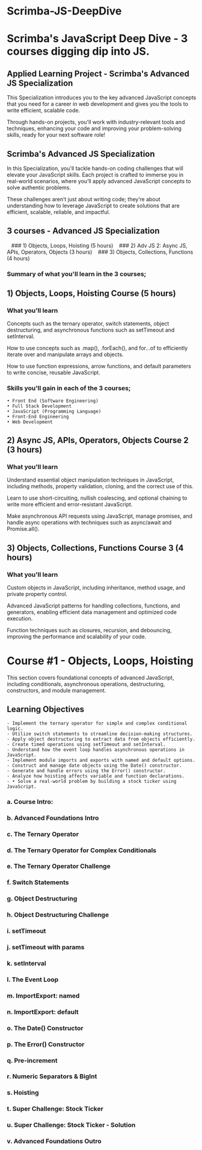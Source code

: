 # Scrimba-JS-DeepDive
# Scrimba's JavaScript Deep Dive - 3 courses digging dip into JS.
<!--~~~~~~~~~~~~~~~~~~~~~~~~~~~~~~~~~~~~~~~~~~~~~~~~~~~~~~~~~~~~~~~~~~~~~~~~~~~~~~~~~~~~~~~~~~~~-->
## Applied Learning Project - Scrimba's Advanced JS Specialization
<!--~~~~~~~~~~~~~~~~~~~~~~~~~~~~~~~~~~~~~~~~~~~~~~~~~~~~~~~~~~~~~~~~~~~~~~~~~~~~~~~~~~~~~~~~~~~~-->
This Specialization introduces you to the key advanced JavaScript concepts that you need 
for a career in web development and gives you the tools to write efficient, scalable code.

Through hands-on projects, you'll work with industry-relevant tools and techniques, 
enhancing your code and improving your problem-solving skills, ready for your next 
software role! 

## Scrimba's Advanced JS Specialization

In this Specialization, you'll tackle hands-on coding challenges that will elevate your 
JavaScript skills. Each project is crafted to immerse you in real-world scenarios, where 
you’ll apply advanced JavaScript concepts to solve authentic problems. 

These challenges aren’t just about writing code; they’re about understanding how to 
leverage JavaScript to create solutions that are efficient, scalable, reliable, and 
impactful.

<!--~~~~~~~~~~~~~~~~~~~~~~~~~~~~~~~~~~~~~~~~~~~~~~~~~~~~~~~~~~~~~~~~~~~~~~~~~~~~~~~~~~~~~~~~~~~~-->
## 3 courses - Advanced JS Specialization
<!--~~~~~~~~~~~~~~~~~~~~~~~~~~~~~~~~~~~~~~~~~~~~~~~~~~~~~~~~~~~~~~~~~~~~~~~~~~~~~~~~~~~~~~~~~~~~-->
&nbsp;&nbsp;&nbsp;### 1) Objects, Loops, Hoisting (5 hours)
&nbsp;&nbsp;&nbsp;### 2) Adv JS 2: Async JS, APIs, Operators, Objects (3 hours)
&nbsp;&nbsp;&nbsp;### 3) Objects, Collections, Functions (4 hours)
<!--~~~~~~~~~~~~~~~~~~~~~~~~~~~~~~~~~~~~~~~~~~~~~~~~~~~~~~~~~~~~~~~~~~~~~~~~~~~~~~~~~~~~~~~~~~~~-->
### Summary of what you'll learn in the 3 courses;
## 1) Objects, Loops, Hoisting Course (5 hours)
<!--~~~~~~~~~~~~~~~~~~~~~~~~~~~~~~~~~~~~~~~~~~~~~~~~~~~~~~~~~~~~~~~~~~~~~~~~~~~~~~~~~~~~~~~~~~~~-->
### What you'll learn
Concepts such as the ternary operator, switch statements, object destructuring, and 
asynchronous functions such as setTimeout and setInterval.

How to use concepts such as .map(), .forEach(), and for...of to efficiently iterate 
over and manipulate arrays and objects.

How to use function expressions, arrow functions, and default parameters to write 
concise, reusable JavaScript.

### Skills you'll gain in each of the 3 courses;
	• Front End (Software Engineering)
	• Full Stack Development
	• JavaScript (Programming Language)
	• Front-End Engineering
	• Web Development

<!--~~~~~~~~~~~~~~~~~~~~~~~~~~~~~~~~~~~~~~~~~~~~~~~~~~~~~~~~~~~~~~~~~~~~~~~~~~~~~~~~~~~~~~~~~~~~-->
## 2) Async JS, APIs, Operators, Objects Course 2 (3 hours)
<!--~~~~~~~~~~~~~~~~~~~~~~~~~~~~~~~~~~~~~~~~~~~~~~~~~~~~~~~~~~~~~~~~~~~~~~~~~~~~~~~~~~~~~~~~~~~~-->
### What you'll learn
Understand essential object manipulation techniques in JavaScript, including methods, 
property validation, cloning, and the correct use of this.

Learn to use short-circuiting, nullish coalescing, and optional chaining to write more 
efficient and error-resistant JavaScript.

Make asynchronous API requests using JavaScript, manage promises, and handle async 
operations with techniques such as async/await and Promise.all().

<!--~~~~~~~~~~~~~~~~~~~~~~~~~~~~~~~~~~~~~~~~~~~~~~~~~~~~~~~~~~~~~~~~~~~~~~~~~~~~~~~~~~~~~~~~~~~~-->
## 3) Objects, Collections, Functions Course 3 (4 hours)
<!--~~~~~~~~~~~~~~~~~~~~~~~~~~~~~~~~~~~~~~~~~~~~~~~~~~~~~~~~~~~~~~~~~~~~~~~~~~~~~~~~~~~~~~~~~~~~-->
### What you'll learn
Custom objects in JavaScript, including inheritance, method usage, and private property 
control.

Advanced JavaScript patterns for handling collections, functions, and generators, enabling 
efficient data management and optimized code execution.

Function techniques such as closures, recursion, and debouncing, improving the performance 
and scalability of your code.

<!-- Begin course #1. -->
<!--~~~~~~~~~~~~~~~~~~~~~~~~~~~~~~~~~~~~~~~~~~~~~~~~~~~~~~~~~~~~~~~~~~~~~~~~~~~~~~~~~~~~~~~~~~~~-->
# Course #1 - Objects, Loops, Hoisting
<!--~~~~~~~~~~~~~~~~~~~~~~~~~~~~~~~~~~~~~~~~~~~~~~~~~~~~~~~~~~~~~~~~~~~~~~~~~~~~~~~~~~~~~~~~~~~~-->
This section covers foundational concepts of advanced JavaScript, including conditionals, 
asynchronous operations, destructuring, constructors, and module management.

## Learning Objectives
	- Implement the ternary operator for simple and complex conditional logic.
	- Utilize switch statements to streamline decision-making structures.
	- Apply object destructuring to extract data from objects efficiently.
	- Create timed operations using setTimeout and setInterval.
	- Understand how the event loop handles asynchronous operations in JavaScript.
	- Implement module imports and exports with named and default options.
	- Construct and manage date objects using the Date() constructor.
	- Generate and handle errors using the Error() constructor.
	- Analyze how hoisting affects variable and function declarations.
	- • Solve a real-world problem by building a stock ticker using JavaScript.

<!--~~~~~~~~~~~~~~~~~~~~~~~~~~~~~~~~~~~~~~~~~~~~~~~~~~~~~~~~~~~~~~~~~~~~~~~~~~~~~~~~~~~~~~~~~~~~-->
### a. Course Intro:
<!--~~~~~~~~~~~~~~~~~~~~~~~~~~~~~~~~~~~~~~~~~~~~~~~~~~~~~~~~~~~~~~~~~~~~~~~~~~~~~~~~~~~~~~~~~~~~-->
### b. Advanced Foundations Intro
<!--~~~~~~~~~~~~~~~~~~~~~~~~~~~~~~~~~~~~~~~~~~~~~~~~~~~~~~~~~~~~~~~~~~~~~~~~~~~~~~~~~~~~~~~~~~~~-->
### c. The Ternary Operator
<!--~~~~~~~~~~~~~~~~~~~~~~~~~~~~~~~~~~~~~~~~~~~~~~~~~~~~~~~~~~~~~~~~~~~~~~~~~~~~~~~~~~~~~~~~~~~~-->
### d. The Ternary Operator for Complex Conditionals
<!--~~~~~~~~~~~~~~~~~~~~~~~~~~~~~~~~~~~~~~~~~~~~~~~~~~~~~~~~~~~~~~~~~~~~~~~~~~~~~~~~~~~~~~~~~~~~-->
### e. The Ternary Operator Challenge
<!--~~~~~~~~~~~~~~~~~~~~~~~~~~~~~~~~~~~~~~~~~~~~~~~~~~~~~~~~~~~~~~~~~~~~~~~~~~~~~~~~~~~~~~~~~~~~-->
### f. Switch Statements
<!--~~~~~~~~~~~~~~~~~~~~~~~~~~~~~~~~~~~~~~~~~~~~~~~~~~~~~~~~~~~~~~~~~~~~~~~~~~~~~~~~~~~~~~~~~~~~-->
### g. Object Destructuring
<!--~~~~~~~~~~~~~~~~~~~~~~~~~~~~~~~~~~~~~~~~~~~~~~~~~~~~~~~~~~~~~~~~~~~~~~~~~~~~~~~~~~~~~~~~~~~~-->
### h. Object Destructuring Challenge
<!--~~~~~~~~~~~~~~~~~~~~~~~~~~~~~~~~~~~~~~~~~~~~~~~~~~~~~~~~~~~~~~~~~~~~~~~~~~~~~~~~~~~~~~~~~~~~-->
### i. setTimeout
<!--~~~~~~~~~~~~~~~~~~~~~~~~~~~~~~~~~~~~~~~~~~~~~~~~~~~~~~~~~~~~~~~~~~~~~~~~~~~~~~~~~~~~~~~~~~~~-->
### j. setTimeout with params
<!--~~~~~~~~~~~~~~~~~~~~~~~~~~~~~~~~~~~~~~~~~~~~~~~~~~~~~~~~~~~~~~~~~~~~~~~~~~~~~~~~~~~~~~~~~~~~-->
### k. setInterval
<!--~~~~~~~~~~~~~~~~~~~~~~~~~~~~~~~~~~~~~~~~~~~~~~~~~~~~~~~~~~~~~~~~~~~~~~~~~~~~~~~~~~~~~~~~~~~~-->
### l. The Event Loop
<!--~~~~~~~~~~~~~~~~~~~~~~~~~~~~~~~~~~~~~~~~~~~~~~~~~~~~~~~~~~~~~~~~~~~~~~~~~~~~~~~~~~~~~~~~~~~~-->
### m. ImportExport: named
<!--~~~~~~~~~~~~~~~~~~~~~~~~~~~~~~~~~~~~~~~~~~~~~~~~~~~~~~~~~~~~~~~~~~~~~~~~~~~~~~~~~~~~~~~~~~~~-->
### n. ImportExport: default
<!--~~~~~~~~~~~~~~~~~~~~~~~~~~~~~~~~~~~~~~~~~~~~~~~~~~~~~~~~~~~~~~~~~~~~~~~~~~~~~~~~~~~~~~~~~~~~-->
### o. The Date() Constructor
<!--~~~~~~~~~~~~~~~~~~~~~~~~~~~~~~~~~~~~~~~~~~~~~~~~~~~~~~~~~~~~~~~~~~~~~~~~~~~~~~~~~~~~~~~~~~~~-->
### p. The Error() Constructor
<!--~~~~~~~~~~~~~~~~~~~~~~~~~~~~~~~~~~~~~~~~~~~~~~~~~~~~~~~~~~~~~~~~~~~~~~~~~~~~~~~~~~~~~~~~~~~~-->
### q. Pre-increment
<!--~~~~~~~~~~~~~~~~~~~~~~~~~~~~~~~~~~~~~~~~~~~~~~~~~~~~~~~~~~~~~~~~~~~~~~~~~~~~~~~~~~~~~~~~~~~~-->
### r. Numeric Separators & BigInt
<!--~~~~~~~~~~~~~~~~~~~~~~~~~~~~~~~~~~~~~~~~~~~~~~~~~~~~~~~~~~~~~~~~~~~~~~~~~~~~~~~~~~~~~~~~~~~~-->
### s. Hoisting
<!--~~~~~~~~~~~~~~~~~~~~~~~~~~~~~~~~~~~~~~~~~~~~~~~~~~~~~~~~~~~~~~~~~~~~~~~~~~~~~~~~~~~~~~~~~~~~-->
### t. Super Challenge: Stock Ticker
<!--~~~~~~~~~~~~~~~~~~~~~~~~~~~~~~~~~~~~~~~~~~~~~~~~~~~~~~~~~~~~~~~~~~~~~~~~~~~~~~~~~~~~~~~~~~~~-->
### u. Super Challenge: Stock Ticker - Solution
<!--~~~~~~~~~~~~~~~~~~~~~~~~~~~~~~~~~~~~~~~~~~~~~~~~~~~~~~~~~~~~~~~~~~~~~~~~~~~~~~~~~~~~~~~~~~~~-->
### v. Advanced Foundations Outro
<!--~~~~~~~~~~~~~~~~~~~~~~~~~~~~~~~~~~~~~~~~~~~~~~~~~~~~~~~~~~~~~~~~~~~~~~~~~~~~~~~~~~~~~~~~~~~~-->
<!--~~~~~~~~~~~~~~~~~~~~~~~~~~~~~~~~~~~~~~~~~~~~~~~~~~~~~~~~~~~~~~~~~~~~~~~~~~~~~~~~~~~~~~~~~~~~-->









